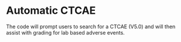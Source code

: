 # Automatic CTCAE

The code will prompt users to search for a CTCAE (V5.0) and will then assist with grading for lab based adverse events. 
